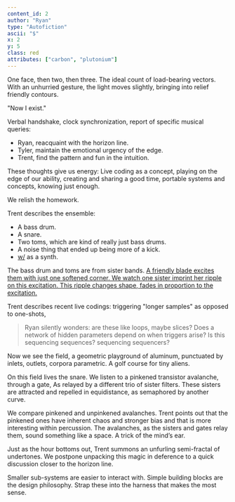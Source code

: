 ```yaml
---
content_id: 2
author: "Ryan"
type: "Autofiction"
ascii: "$"
x: 2
y: 5
class: red
attributes: ["carbon", "plutonium"]
---
```

One face, then two, then three. The ideal count of load-bearing vectors. With an unhurried gesture, the light moves slightly, bringing into relief friendly contours.

"Now I exist."

Verbal handshake, clock synchronization, report of specific musical queries:

- Ryan, reacquaint with the horizon line.
- Tyler, maintain the emotional urgency of the edge.
- Trent, find the pattern and fun in the intuition.

These thoughts give us energy: Live coding as a concept, playing on the edge of our ability, creating and sharing a good time, portable systems and concepts, knowing just enough.

We relish the homework.

Trent describes the ensemble:

 - A bass drum.
 - A snare.
 - Two toms, which are kind of really just bass drums.
 - A noise thing that ended up being more of a kick.
 - [w/](https://www.whimsicalraps.com/products/wslash) as a synth.

The bass drum and toms are from sister bands. [A friendly blade excites them with just one softened corner. We watch one sister imprint her ripple on this excitation. This ripple changes shape, fades in proportion to the excitation.](#4)

Trent describes recent live codings: triggering "longer samples" as opposed to one-shots,

> Ryan silently wonders: are these like loops, maybe slices? Does a network of hidden parameters depend on when triggers arise? Is this sequencing sequences? sequencing sequencers?

Now we see the field, a geometric playground of aluminum, punctuated by inlets, outlets, corpora parametric. A golf course for tiny aliens.

On this field lives the snare. We listen to a pinkened transistor avalanche, through a gate,
As relayed by a different trio of sister filters. These sisters are attracted and repelled in equidistance, as semaphored by another curve.

We compare pinkened and unpinkened avalanches. Trent points out that the pinkened ones have inherent chaos and stronger bias and that is more interesting within percussion. The avalanches, as the sisters and gates relay them, sound something like a space. A trick of the mind’s ear.

Just as the hour bottoms out, Trent summons an unfurling semi-fractal of undertones. We postpone unpacking this magic in deference to a quick discussion closer to the horizon line.

Smaller sub-systems are easier to interact with. Simple building blocks are the design philosophy. Strap these into the harness that makes the most sense.